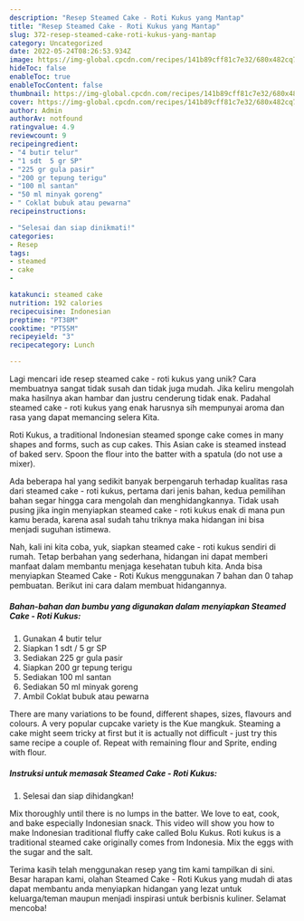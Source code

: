 ```yaml
---
description: "Resep Steamed Cake - Roti Kukus yang Mantap"
title: "Resep Steamed Cake - Roti Kukus yang Mantap"
slug: 372-resep-steamed-cake-roti-kukus-yang-mantap
category: Uncategorized
date: 2022-05-24T08:26:53.934Z
image: https://img-global.cpcdn.com/recipes/141b89cff81c7e32/680x482cq70/steamed-cake-roti-kukus-foto-resep-utama.jpg
hideToc: false
enableToc: true
enableTocContent: false
thumbnail: https://img-global.cpcdn.com/recipes/141b89cff81c7e32/680x482cq70/steamed-cake-roti-kukus-foto-resep-utama.jpg
cover: https://img-global.cpcdn.com/recipes/141b89cff81c7e32/680x482cq70/steamed-cake-roti-kukus-foto-resep-utama.jpg
author: Admin
authorAv: notfound
ratingvalue: 4.9
reviewcount: 9
recipeingredient:
- "4 butir telur"
- "1 sdt  5 gr SP"
- "225 gr gula pasir"
- "200 gr tepung terigu"
- "100 ml santan"
- "50 ml minyak goreng"
- " Coklat bubuk atau pewarna"
recipeinstructions:

- "Selesai dan siap dinikmati!"
categories:
- Resep
tags:
- steamed
- cake
- 

katakunci: steamed cake  
nutrition: 192 calories
recipecuisine: Indonesian
preptime: "PT38M"
cooktime: "PT55M"
recipeyield: "3"
recipecategory: Lunch

---
```





Lagi mencari ide resep steamed cake - roti kukus yang unik? Cara membuatnya sangat tidak susah dan tidak juga mudah. Jika keliru mengolah maka hasilnya akan hambar dan justru cenderung tidak enak. Padahal steamed cake - roti kukus yang enak harusnya sih mempunyai aroma dan rasa yang dapat memancing selera Kita.





Roti Kukus, a traditional Indonesian steamed sponge cake comes in many shapes and forms, such as cup cakes. This Asian cake is steamed instead of baked serv. Spoon the flour into the batter with a spatula (do not use a mixer).

Ada beberapa hal yang sedikit banyak berpengaruh terhadap kualitas rasa dari steamed cake - roti kukus, pertama dari jenis bahan, kedua pemilihan bahan segar hingga cara mengolah dan menghidangkannya. Tidak usah pusing jika ingin menyiapkan steamed cake - roti kukus enak di mana pun kamu berada, karena asal sudah tahu triknya maka hidangan ini bisa menjadi suguhan istimewa.






Nah, kali ini kita coba, yuk, siapkan steamed cake - roti kukus sendiri di rumah. Tetap berbahan yang sederhana, hidangan ini dapat memberi manfaat dalam membantu menjaga kesehatan tubuh kita. Anda bisa menyiapkan Steamed Cake - Roti Kukus menggunakan 7 bahan dan 0 tahap pembuatan. Berikut ini cara dalam membuat hidangannya.

<!--inarticleads1-->

##### Bahan-bahan dan bumbu yang digunakan dalam menyiapkan Steamed Cake - Roti Kukus:

1. Gunakan 4 butir telur
1. Siapkan 1 sdt / 5 gr SP
1. Sediakan 225 gr gula pasir
1. Siapkan 200 gr tepung terigu
1. Sediakan 100 ml santan
1. Sediakan 50 ml minyak goreng
1. Ambil  Coklat bubuk atau pewarna


There are many variations to be found, different shapes, sizes, flavours and colours. A very popular cupcake variety is the Kue mangkuk. Steaming a cake might seem tricky at first but it is actually not difficult - just try this same recipe a couple of. Repeat with remaining flour and Sprite, ending with flour. 

<!--inarticleads2-->

##### Instruksi untuk memasak Steamed Cake - Roti Kukus:


1. Selesai dan siap dihidangkan!

Mix thoroughly until there is no lumps in the batter. We love to eat, cook, and bake especially Indonesian snack. This video will show you how to make Indonesian traditional fluffy cake called Bolu Kukus. Roti kukus is a traditional steamed cake originally comes from Indonesia. Mix the eggs with the sugar and the salt. 

Terima kasih telah menggunakan resep yang tim kami tampilkan di sini. Besar harapan kami, olahan Steamed Cake - Roti Kukus yang mudah di atas dapat membantu anda menyiapkan hidangan yang lezat untuk keluarga/teman maupun menjadi inspirasi untuk berbisnis kuliner. Selamat mencoba!
